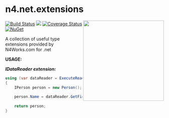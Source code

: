 # n4.net.extensions
<img align="right" width="256px" height="256px" src="http://n4works.com/imagens/favicon.ico">


[![Build Status](https://travis-ci.org/bernardbr/n4.net.extensions.svg?branch=master)](https://travis-ci.org/bernardbr/n4.net.extensions)
[![](https://ci.appveyor.com/api/projects/status/github/bernardbr/n4.net.extensions?branch=master&svg=true)](https://ci.appveyor.com/project/bernardbr/n4-net-extensions)
[![Coverage Status](https://coveralls.io/repos/github/bernardbr/n4.net.extensions/badge.svg?branch=master)](https://coveralls.io/github/bernardbr/n4.net.extensions?branch=master)
[![NuGet](https://img.shields.io/nuget/v/n4.net.extensions.svg)](https://www.nuget.org/packages/N4.Net.Extensions)

A collection of useful type extensions provided by N4Works.com for .net

__USAGE:__

__*IDataReader extension:*__
```csharp
using (var dataReader = ExecuteReader(command))
{
    IPerson person = new Person();
    
    person.Name = dataReader.GetFieldValue<string>("PersonName");
    
    return person;
}
```
